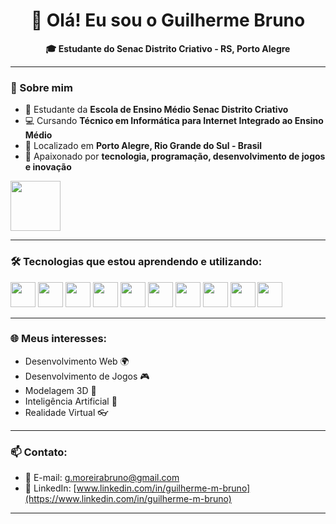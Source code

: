 <h1 align="center">👋 Olá! Eu sou o Guilherme Bruno</h1>

<p align="center">
  <b>🎓 Estudante do Senac Distrito Criativo - RS, Porto Alegre</b><br>
</p>

---

### 🚀 Sobre mim
- 🎯 Estudante da **Escola de Ensino Médio Senac Distrito Criativo**
- 💻 Cursando **Técnico em Informática para Internet Integrado ao Ensino Médio**
- 📍 Localizado em **Porto Alegre, Rio Grande do Sul - Brasil**
- 🚀 Apaixonado por **tecnologia, programação, desenvolvimento de jogos e inovação**

<p>
  <img src="https://upload.wikimedia.org/wikipedia/commons/thumb/8/86/Senac_logo.svg/1200px-Senac_logo.svg.png" height="80px">
</p>

---

### 🛠️ Tecnologias que estou aprendendo e utilizando:

<p>
  <img src="https://cdn.jsdelivr.net/gh/devicons/devicon/icons/html5/html5-original.svg" height="40px"/>
  <img src="https://cdn.jsdelivr.net/gh/devicons/devicon/icons/css3/css3-original.svg" height="40px"/>
  <img src="https://cdn.jsdelivr.net/gh/devicons/devicon/icons/javascript/javascript-original.svg" height="40px"/>
  <img src="https://cdn.jsdelivr.net/gh/devicons/devicon/icons/python/python-original.svg" height="40px"/>
  <img src="https://cdn.jsdelivr.net/gh/devicons/devicon/icons/java/java-original.svg" height="40px"/>
  <img src="https://cdn.jsdelivr.net/gh/devicons/devicon/icons/mysql/mysql-original.svg" height="40px"/>
  <img src="https://cdn.jsdelivr.net/gh/devicons/devicon/icons/unity/unity-original.svg" height="40px"/>
  <img src="https://cdn.jsdelivr.net/gh/devicons/devicon/icons/blender/blender-original.svg" height="40px"/>
  <img src="https://cdn.jsdelivr.net/gh/devicons/devicon/icons/godot/godot-original.svg" height="40px"/>
  <img src="https://static.macupdate.com/products/37306/m/gamemaker-studio-2-logo.png" height="40px"/>
</p>

---

### 🌐 Meus interesses:
- Desenvolvimento Web 🌍
- Desenvolvimento de Jogos 🎮
- Modelagem 3D 🎨
- Inteligência Artificial 🤖
- Realidade Virtual 👓

---

### 📫 Contato:
- 📧 E-mail: [g.moreirabruno@gmail.com](mailto:g.moreirabruno@gmail.com)
- 🔗 LinkedIn: [www.linkedin.com/in/guilherme-m-bruno](https://www.linkedin.com/in/guilherme-m-bruno)

---
